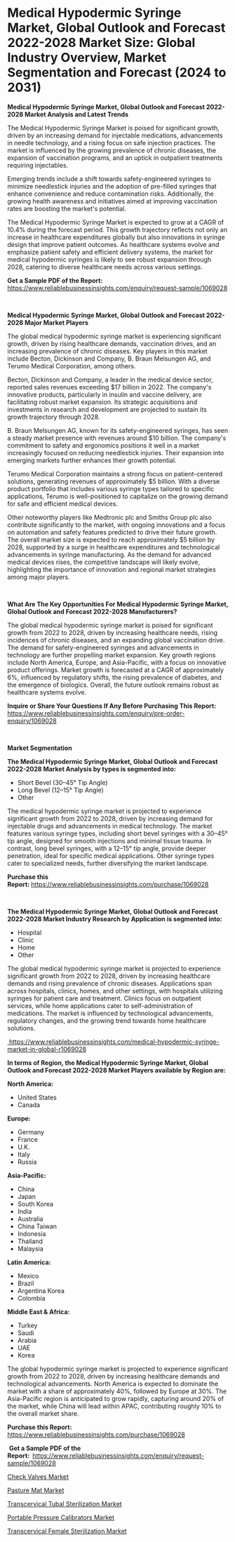 <p><h1>Medical Hypodermic Syringe Market, Global Outlook and Forecast 2022-2028 Market Size: Global Industry Overview, Market Segmentation and Forecast (2024 to 2031)</h1></p><p><strong>Medical Hypodermic Syringe Market, Global Outlook and Forecast 2022-2028 Market Analysis and Latest Trends</strong></p>
<p><p>The Medical Hypodermic Syringe Market is poised for significant growth, driven by an increasing demand for injectable medications, advancements in needle technology, and a rising focus on safe injection practices. The market is influenced by the growing prevalence of chronic diseases, the expansion of vaccination programs, and an uptick in outpatient treatments requiring injectables. </p><p>Emerging trends include a shift towards safety-engineered syringes to minimize needlestick injuries and the adoption of pre-filled syringes that enhance convenience and reduce contamination risks. Additionally, the growing health awareness and initiatives aimed at improving vaccination rates are boosting the market's potential.</p><p>The Medical Hypodermic Syringe Market is expected to grow at a CAGR of 10.4% during the forecast period. This growth trajectory reflects not only an increase in healthcare expenditures globally but also innovations in syringe design that improve patient outcomes. As healthcare systems evolve and emphasize patient safety and efficient delivery systems, the market for medical hypodermic syringes is likely to see robust expansion through 2028, catering to diverse healthcare needs across various settings.</p></p>
<p><strong>Get a Sample PDF of the Report:&nbsp;</strong> <a href="https://www.reliablebusinessinsights.com/enquiry/request-sample/1069028">https://www.reliablebusinessinsights.com/enquiry/request-sample/1069028</a></p>
<p>&nbsp;</p>
<p><strong>Medical Hypodermic Syringe Market, Global Outlook and Forecast 2022-2028 Major Market Players</strong></p>
<p><p>The global medical hypodermic syringe market is experiencing significant growth, driven by rising healthcare demands, vaccination drives, and an increasing prevalence of chronic diseases. Key players in this market include Becton, Dickinson and Company, B. Braun Melsungen AG, and Terumo Medical Corporation, among others.</p><p>Becton, Dickinson and Company, a leader in the medical device sector, reported sales revenues exceeding $17 billion in 2022. The company's innovative products, particularly in insulin and vaccine delivery, are facilitating robust market expansion. Its strategic acquisitions and investments in research and development are projected to sustain its growth trajectory through 2028.</p><p>B. Braun Melsungen AG, known for its safety-engineered syringes, has seen a steady market presence with revenues around $10 billion. The company's commitment to safety and ergonomics positions it well in a market increasingly focused on reducing needlestick injuries. Their expansion into emerging markets further enhances their growth potential.</p><p>Terumo Medical Corporation maintains a strong focus on patient-centered solutions, generating revenues of approximately $5 billion. With a diverse product portfolio that includes various syringe types tailored to specific applications, Terumo is well-positioned to capitalize on the growing demand for safe and efficient medical devices.</p><p>Other noteworthy players like Medtronic plc and Smiths Group plc also contribute significantly to the market, with ongoing innovations and a focus on automation and safety features predicted to drive their future growth. The overall market size is expected to reach approximately $5 billion by 2028, supported by a surge in healthcare expenditures and technological advancements in syringe manufacturing. As the demand for advanced medical devices rises, the competitive landscape will likely evolve, highlighting the importance of innovation and regional market strategies among major players.</p></p>
<p>&nbsp;</p>
<p><strong>What Are The Key Opportunities For Medical Hypodermic Syringe Market, Global Outlook and Forecast 2022-2028 Manufacturers?</strong></p>
<p><p>The global medical hypodermic syringe market is poised for significant growth from 2022 to 2028, driven by increasing healthcare needs, rising incidences of chronic diseases, and an expanding global vaccination drive. The demand for safety-engineered syringes and advancements in technology are further propelling market expansion. Key growth regions include North America, Europe, and Asia-Pacific, with a focus on innovative product offerings. Market growth is forecasted at a CAGR of approximately 6%, influenced by regulatory shifts, the rising prevalence of diabetes, and the emergence of biologics. Overall, the future outlook remains robust as healthcare systems evolve.</p></p>
<p><strong>Inquire or Share Your Questions If Any Before Purchasing This Report:</strong> <a href="https://www.reliablebusinessinsights.com/enquiry/pre-order-enquiry/1069028">https://www.reliablebusinessinsights.com/enquiry/pre-order-enquiry/1069028</a></p>
<p>&nbsp;</p>
<p><strong>Market Segmentation</strong></p>
<p><strong>The Medical Hypodermic Syringe Market, Global Outlook and Forecast 2022-2028 Market Analysis by types is segmented into:</strong></p>
<p><ul><li>Short Bevel (30–45° Tip Angle)</li><li>Long Bevel (12–15° Tip Angle)</li><li>Other</li></ul></p>
<p><p>The medical hypodermic syringe market is projected to experience significant growth from 2022 to 2028, driven by increasing demand for injectable drugs and advancements in medical technology. The market features various syringe types, including short bevel syringes with a 30–45° tip angle, designed for smooth injections and minimal tissue trauma. In contrast, long bevel syringes, with a 12–15° tip angle, provide deeper penetration, ideal for specific medical applications. Other syringe types cater to specialized needs, further diversifying the market landscape.</p></p>
<p><strong>Purchase this Report:&nbsp;</strong><a href="https://www.reliablebusinessinsights.com/purchase/1069028">https://www.reliablebusinessinsights.com/purchase/1069028</a></p>
<p>&nbsp;</p>
<p><strong>The Medical Hypodermic Syringe Market, Global Outlook and Forecast 2022-2028 Market Industry Research by Application is segmented into:</strong></p>
<p><ul><li>Hospital</li><li>Clinic</li><li>Home</li><li>Other</li></ul></p>
<p><p>The global medical hypodermic syringe market is projected to experience significant growth from 2022 to 2028, driven by increasing healthcare demands and rising prevalence of chronic diseases. Applications span across hospitals, clinics, homes, and other settings, with hospitals utilizing syringes for patient care and treatment. Clinics focus on outpatient services, while home applications cater to self-administration of medications. The market is influenced by technological advancements, regulatory changes, and the growing trend towards home healthcare solutions.</p></p>
<p><a href="https://www.reliablebusinessinsights.com/medical-hypodermic-syringe-market-in-global-r1069028">&nbsp;https://www.reliablebusinessinsights.com/medical-hypodermic-syringe-market-in-global-r1069028</a></p>
<p><strong>In terms of Region, the Medical Hypodermic Syringe Market, Global Outlook and Forecast 2022-2028 Market Players available by Region are:</strong></p>
<p>
    <p> <strong> North America: </strong>
        <ul>
            <li>United States</li>
            <li>Canada</li>
        </ul>
        </p> 
    <p> <strong> Europe: </strong>
        <ul>
            <li>Germany</li>
            <li>France</li>
            <li>U.K.</li>
            <li>Italy</li>
            <li>Russia</li>
        </ul>
        </p> 
    <p> <strong> Asia-Pacific: </strong>
        <ul>
            <li>China</li>
            <li>Japan</li>
            <li>South Korea</li>
            <li>India</li>
            <li>Australia</li>
            <li>China Taiwan</li>
            <li>Indonesia</li>
            <li>Thailand</li>
            <li>Malaysia</li>
        </ul>
        </p> 
    <p> <strong> Latin America: </strong>
        <ul>
            <li>Mexico</li>
            <li>Brazil</li>
            <li>Argentina Korea</li>
            <li>Colombia</li>
        </ul>
        </p> 
    <p> <strong> Middle East & Africa: </strong>
        <ul>
            <li>Turkey</li>
            <li>Saudi</li>
            <li>Arabia</li>
            <li>UAE</li>
            <li>Korea</li>
        </ul>
    </p>
    </p>
<p><p>The global hypodermic syringe market is projected to experience significant growth from 2022 to 2028, driven by increasing healthcare demands and technological advancements. North America is expected to dominate the market with a share of approximately 40%, followed by Europe at 30%. The Asia-Pacific region is anticipated to grow rapidly, capturing around 20% of the market, while China will lead within APAC, contributing roughly 10% to the overall market share.</p></p>
<p><strong>Purchase this Report: </strong><a href="https://www.reliablebusinessinsights.com/purchase/1069028">https://www.reliablebusinessinsights.com/purchase/1069028</a></p>
<p>&nbsp;<strong>Get a Sample PDF of the Report:&nbsp;&nbsp;</strong><a href="https://www.reliablebusinessinsights.com/enquiry/request-sample/1069028">https://www.reliablebusinessinsights.com/enquiry/request-sample/1069028</a></p>
<p><strong></strong></p>
<p><p><a href="https://medium.com/@ashlyglover/check-valves-market-trends-a-detailed-study-of-its-market-segmentation-and-analyzing-the-3a7701faa4bc?postPublishedType=initial">Check Valves Market</a></p><p><a href="https://www.linkedin.com/pulse/exploring-pasture-mat-market-dynamics-global-trends-future-umazf?trackingId=0hp2RetmTQeWkHlIQJ62XA%3D%3D">Pasture Mat Market</a></p><p><a href="https://issuu.com/reportprime-2/docs/transcervical-tubal-sterilization-m_e560bdca1c6644">Transcervical Tubal Sterilization Market</a></p><p><a href="https://medium.com/@ashlyglover/portable-pressure-calibrators-market-a-global-and-regional-analysis-focus-on-region-8bbae9cabe66">Portable Pressure Calibrators Market</a></p><p><a href="https://issuu.com/reportprime-2/docs/transcervical-female-sterilization-_2597f049249a2e">Transcervical Female Sterilization Market</a></p></p>